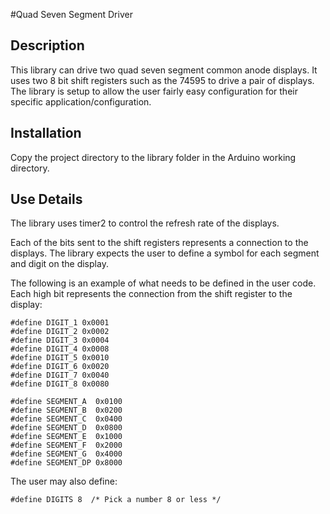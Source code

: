 #Quad Seven Segment Driver

## Description

This library can drive two quad seven segment common anode displays. It uses two 8 bit shift registers such as the 74595 to drive a pair of displays. The library is setup to allow the user fairly easy configuration for their specific application/configuration.

## Installation

Copy the project directory to the library folder in the Arduino working directory.

## Use Details

The library uses timer2 to control the refresh rate of the displays.

Each of the bits sent to the shift registers represents a connection to the displays. The library expects the user to define a symbol for each segment and digit on the display.

The following is an example of what needs to be defined in the user code. Each high bit represents the connection from the shift register to the display:

```#define DIGIT_1 0x0001```  
```#define DIGIT_2 0x0002```  
```#define DIGIT_3 0x0004```  
```#define DIGIT_4 0x0008```  
```#define DIGIT_5 0x0010```  
```#define DIGIT_6 0x0020```  
```#define DIGIT_7 0x0040```  
```#define DIGIT_8 0x0080```  

```#define SEGMENT_A  0x0100```  
```#define SEGMENT_B  0x0200```  
```#define SEGMENT_C  0x0400```  
```#define SEGMENT_D  0x0800```  
```#define SEGMENT_E  0x1000```  
```#define SEGMENT_F  0x2000```  
```#define SEGMENT_G  0x4000```  
```#define SEGMENT_DP 0x8000```  

The user may also define:

```#define DIGITS 8  /* Pick a number 8 or less */```
